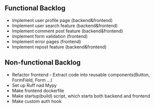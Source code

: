 ## Functional Backlog
- Implement user profile page (backend&frontend)
- Implement user search feature (backend&frontend)
- Implement comment post feature (backend&frontend)
- Implement form validation (frontend)
- Implement error pages (frontend)
- Implement repost feature (backend&frontend)

## Non-functional Backlog
- Refactor frontend - Extract code into reusable components(Button, FormField, Form ...)
- Set up Ruff nad Mypy
- Make frontend dockerfile
- Make startup(build) script, which starts both backend and frontend
- Make custom auth hook
